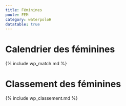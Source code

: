 ```yaml
---
title: Féminines
poule: FEM
category: waterpoloH
datatable: true
---
```


# Calendrier des féminines

{% include wp_match.md %}

# Classement des féminines

{% include wp_classement.md %}